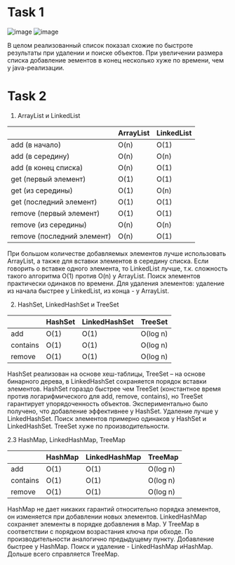 # Task 1
![image](https://user-images.githubusercontent.com/43463670/167627536-62663192-3c29-4acb-8042-d794e468a57a.png)
![image](https://user-images.githubusercontent.com/43463670/167627573-d9af4803-792e-4f4c-91ed-76475f351e8e.png)


В целом реализованный список показал схожие по быстроте результаты при удалении и поиске объектов. При увеличении размера списка добавление эементов в конец несколько хуже по времени, чем у java-реализации.

# Task 2
1. ArrayList и LinkedList

|                             |  ArrayList  |  LinkedList |
| --------------------------- | ---------- | ----------- |
| add (в начало)              |     O(n)    |   O(1)
| add (в середину)            |     O(n)    |   O(n)
| add (в конец списка)        |     O(n)    |   O(1)   
| get (первый элемент)        |     O(1)    |   O(1)
| get (из середины)           |     O(1)    |   O(n)
| get (последний элемент)     |     O(1)    |   O(1)
| remove (первый элемент)     |     O(1)    |   O(1)
| remove (из середины)        |     O(n)    |   O(n)
| remove (последний элемент)  |     O(n)    |   O(1)

При большом количестве добавляемых элементов лучше использовать ArrayList, а также для вставки элементов в середину списка. Если говорить о вставке одного элемента, то LinkedList лучше, т.к. сложность такого алгоритма О(1) против O(n) у ArrayList. 
Поиск элементов практически одинаков по времени. 
Для удаления элементов: удаление из начала быстрее у LinkedList, из конца - у ArrayList. 

2. HashSet, LinkedHashSet и TreeSet

|                             |  HashSet    | LinkedHashSet | TreeSet |
| --------------------------- | ----------- | ------------- |-------- |
| add                         |     O(1)    |   O(1)        | O(log n) 
| contains                    |     O(1)    |   O(1)        | O(log n)
| remove                      |     O(1)    |   O(1)        | O(log n)

HashSet реализован на основе хеш-таблицы, TreeSet – на основе бинарного дерева, в LinkedHashSet сохраняется порядок вставки элементов. HashSet гораздо быстрее чем TreeSet (константное время против логарифмического для add, remove, contains), но TreeSet гарантирует упорядоченность объектов. Экспериментально было получено, что добавление эффективнее у HashSet. Удаление лучше у LinkedHashSet. Поиск элементов примерно одинаков у HashSet и LinkedHashSet. TreeSet хуже по производительности.

2.3 HashMap, LinkedHashMap, TreeMap

|                             |  HashMap    | LinkedHashMap | TreeMap |
| --------------------------- | ----------- | ------------- |-------- |
| add                         |     O(1)    |   O(1)        | O(log n) 
| contains                    |     O(1)    |   O(1)        | O(log n)
| remove                      |     O(1)    |   O(1)        | O(log n)

HashMap не дает никаких гарантий относительно порядка элементов, он изменяется при добавлении новых элементов. LinkedHashMap сохраняет элементы в порядке добавления в Map. У TreeMap в соответствии с порядком возрастания ключа при обходе. По производительности аналогично предыдущему пункту. Добавление быстрее у HashMap. Поиск и удаление - LinkedHashMap иHashMap. Дольше всего справляется TreeMap.
